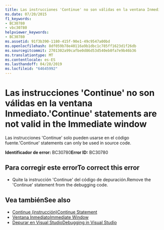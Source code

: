 ```yaml
---
title: Las instrucciones 'Continue' no son válidas en la ventana Inmediato.
ms.date: 07/20/2015
f1_keywords:
- BC30780
- vbc30780
helpviewer_keywords:
- BC30780
ms.assetid: 91f3b390-1180-415f-90e1-49c9547a00bd
ms.openlocfilehash: 8df059b78e40116a9b1dbc1c785ff1623d1f26db
ms.sourcegitcommit: 2701302a99cafbe0d86d53d540eb0fa7e9b46b36
ms.translationtype: MT
ms.contentlocale: es-ES
ms.lasthandoff: 04/28/2019
ms.locfileid: "64645992"
---
```

# <a name="continue-statements-are-not-valid-in-the-immediate-window"></a><span data-ttu-id="d0b82-102">Las instrucciones 'Continue' no son válidas en la ventana Inmediato.</span><span class="sxs-lookup"><span data-stu-id="d0b82-102">'Continue' statements are not valid in the Immediate window</span></span>
<span data-ttu-id="d0b82-103">Las instrucciones 'Continue' solo pueden usarse en el código fuente.</span><span class="sxs-lookup"><span data-stu-id="d0b82-103">'Continue' statements can only be used in source code.</span></span>  
  
 <span data-ttu-id="d0b82-104">**Identificador de error:** BC30780</span><span class="sxs-lookup"><span data-stu-id="d0b82-104">**Error ID:** BC30780</span></span>  
  
## <a name="to-correct-this-error"></a><span data-ttu-id="d0b82-105">Para corregir este error</span><span class="sxs-lookup"><span data-stu-id="d0b82-105">To correct this error</span></span>  
  
- <span data-ttu-id="d0b82-106">Quite la instrucción 'Continue' del código de depuración.</span><span class="sxs-lookup"><span data-stu-id="d0b82-106">Remove the 'Continue' statement from the debugging code.</span></span>  
  
## <a name="see-also"></a><span data-ttu-id="d0b82-107">Vea también</span><span class="sxs-lookup"><span data-stu-id="d0b82-107">See also</span></span>

- [<span data-ttu-id="d0b82-108">Continue (instrucción)</span><span class="sxs-lookup"><span data-stu-id="d0b82-108">Continue Statement</span></span>](../../visual-basic/language-reference/statements/continue-statement.md)
- [<span data-ttu-id="d0b82-109">Ventana Inmediato</span><span class="sxs-lookup"><span data-stu-id="d0b82-109">Immediate Window</span></span>](/visualstudio/ide/reference/immediate-window)
- [<span data-ttu-id="d0b82-110">Depurar en Visual Studio</span><span class="sxs-lookup"><span data-stu-id="d0b82-110">Debugging in Visual Studio</span></span>](/visualstudio/debugger/debugging-in-visual-studio)
